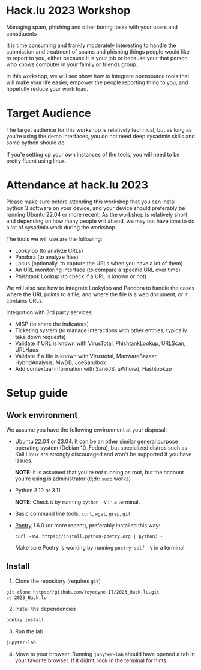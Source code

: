 # Hack.lu 2023 Workshop

   Managing spam, phishing and other boring tasks with your users and constituents

It is time consuming and frankly moderately interesting to handle the submission and
treatment of spams and phishing things people would like to report to you,
either because it is your job or because your that person who knows computer
in your family or friends group.

In this workshop, we will see show how to integrate opensource tools that will
make your life easier, empower the people reporting thing to you, and hopefully reduce your work load.

# Target Audience

The target audience for this workshop is relatively technical, but as long as you're using
the demo interfaces, you do not need deep sysadmin skills and some python should do.

If you'e setting up your own instances of the tools, you will need to be pretty fluent using linux.

# Attendance at hack.lu 2023

Please make sure before attending this workshop that you can install python 3
software on your device, and your device should preferably be running Ubuntu 22.04
or more recent. As the workshop is relatively short and depending on how many people
will attend, we may not have time to do a lot of sysadmin work during the workshop.

The tools we will use are the following:

* Lookyloo (to analyze URLs)
* Pandora (to analyze files)
* Lacus (optionally, to capture the URLs when you have a lot of them)
* An URL monitoring interface (to compare a specific URL over time)
* Phishtank Lookup (to check if a URL is known or not)

We will also see how to integrate Lookyloo and Pandora to handle the cases
where the URL points to a file, and where the file is a web document, or it contains URLs.

Integration with 3rd party services:

* MISP (to share the indicators)
* Ticketing system (to manage interactions with other entities, typically take down requests)
* Validate if URL is known with VirusTotal, PhishtankLookup, URLScan, URLHaus
* Validate if a file is known with Virustotal, ManwareBazaar, HybridAnalysis, MwDB, JoeSandbox
* Add contextual information with SaneJS, uWhoisd, Hashlookup

# Setup guide

## Work environment

We assume you have the following environment at your disposal:

* Ubuntu 22.04 or 23.04. It can be an other similar general purpose operating system (Debian 10, Fedora),
  but specialized distros such as Kali Linux are strongly discouraged and won't be supported if you have issues.

  **NOTE**: It is assumed that you're *not* running as root, but the account you're using is administrator (tl;dr: `sudo` works)

* Python 3.10 or 3.11

  **NOTE**: Check it by running `python -V` in a terminal.

* Basic command line tools: `curl`, `wget`, `grep`, `git`
* [Poetry](https://github.com/python-poetry/poetry) 1.6.0 (or more recent), preferably installed this way:
  ```
  curl -sSL https://install.python-poetry.org | python3 -
  ```

  Make sure Poetry is working by running `poetry self -V` in a terminal.

## Install

1. Clone the repository (requires `git`)
  ```bash
  git clone https://github.com/Yoyodyne-IT/2023_Hack.lu.git
  cd 2023_Hack.lu
  ```

2. Install the dependencies
  ```bash
  poetry install
  ```

3. Run the lab
  ```bash
  jupyter-lab
  ```

4. Move to your browser. Running `jupyter-lab` should have opened a tab in your favorite browser.
If it didn't, look in the terminal for hints.

